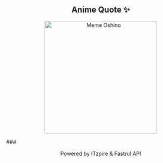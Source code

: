 <h2 align="center">Anime Quote ✨</h2>
<p align="center">
  <img src="quotes-img/2025-04-23_07-00-09.png" alt="Meme Oshino" width="300"/>
</p>
###
<p align="center">Powered by ITzpire & Fastrul API</p>
